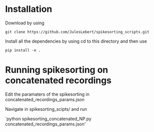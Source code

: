 # Installation

Download by using

`git clone https://github.com/JulesLebert/spikesorting_scripts.git`

Install all the dependencies by using cd to this directory and then use

`pip install -e .`

# Running spikesorting on concatenated recordings

Edit the paramaters of the spikesorting in concatenated_recordings_params.json

Navigate in spikesorting_scipts/ and run

`python spikesorting_concatenated_NP.py concatenated_recordings_params.json'